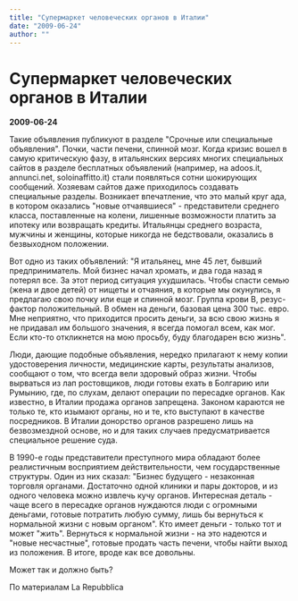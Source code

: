 ```yaml
---
title: "Супермаркет человеческих органов в Италии"
date: "2009-06-24"
author: ""
---
```


# Супермаркет человеческих органов в Италии

**2009-06-24** 

Такие объявления публикуют в разделе "Срочные или специальные объявления". Почки, части печени, спинной мозг. Когда кризис вошел в самую критическую фазу, в итальянских версиях многих специальных сайтов в разделе бесплатных объявлений (например, на adoos.it, annunci.net, soloinaffitto.it) стали появляться сотни шокирующих сообщений. Хозяевам сайтов даже приходилось создавать специальные разделы. Возникает впечатление, что это малый круг ада, в котором оказались "новые отчаявшиеся" - представители среднего класса, поставленные на колени, лишенные возможности платить за ипотеку или возвращать кредиты. Итальянцы среднего возраста, мужчины и женщины, которые никогда не бедствовали, оказались в безвыходном положении.

Вот одно из таких объявлений: "Я итальянец, мне 45 лет, бывший предприниматель. Мой бизнес начал хромать, и два года назад я потерял все. За этот период ситуация ухудшилась. Чтобы спасти семью (жена и двое детей) от нищеты и отчаяния, в которые мы окунулись, я предлагаю свою почку или еще и спинной мозг. Группа крови В, резус-фактор положительный. В обмен на деньги, базовая цена 300 тыс. евро. Мне неприятно, что приходится просить деньги, за всю свою жизнь я не придавал им большого значения, я всегда помогал всем, как мог. Если кто-то откликнется на мою просьбу, буду благодарен всю жизнь".

Люди, дающие подобные объявления, нередко прилагают к нему копии удостоверения личности, медицинские карты, результаты анализов, сообщают о том, что всегда вели здоровый образ жизни. Чтобы вырваться из лап ростовщиков, люди готовы ехать в Болгарию или Румынию, где, по слухам, делают операции по пересадке органов. Как известно, в Италии продажа органов запрещена. Законом караются не только те, кто изымают органы, но и те, кто выступают в качестве посредников. В Италии донорство органов разрешено лишь на безвозмездной основе, но и для таких случаев предусматривается специальное решение суда.

В 1990-е годы представители преступного мира обладают более реалистичным восприятием действительности, чем государственные структуры. Один из них сказал: "Бизнес будущего - незаконная торговля органами. Достаточно одной клиники и пары докторов, и из одного человека можно извлечь кучу органов. Интересная деталь - чаще всего в пересадке органов нуждаются люди с огромными деньгами, готовые потратить любую сумму, лишь бы вернуться к нормальной жизни с новым органом". Кто имеет деньги - только тот и может "жить". Вернуться к нормальной жизни - на это надеются и "новые несчастные", готовые продать часть печени, чтобы найти выход из положения. В итоге, вроде как все довольны.

Может так и должно быть?

По материалам La Repubblica